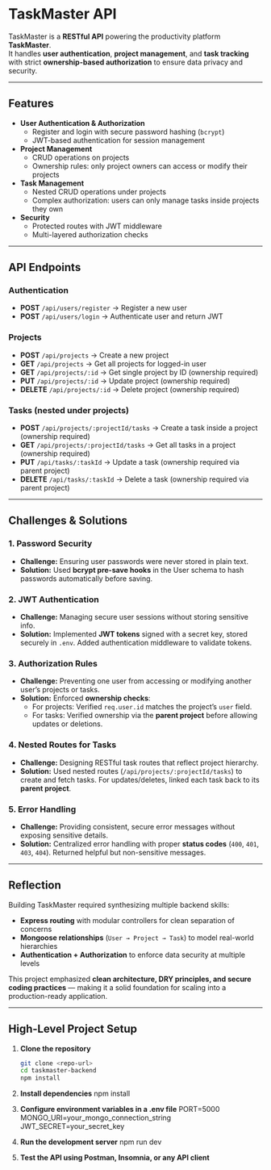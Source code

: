 # TaskMaster API  

TaskMaster is a **RESTful API** powering the productivity platform **TaskMaster**.  
It handles **user authentication**, **project management**, and **task tracking** with strict **ownership-based authorization** to ensure data privacy and security.  

---

## Features  

- **User Authentication & Authorization**
  - Register and login with secure password hashing (`bcrypt`)
  - JWT-based authentication for session management  
- **Project Management**
  - CRUD operations on projects
  - Ownership rules: only project owners can access or modify their projects  
- **Task Management**
  - Nested CRUD operations under projects
  - Complex authorization: users can only manage tasks inside projects they own  
- **Security**
  - Protected routes with JWT middleware
  - Multi-layered authorization checks  

---

## API Endpoints  

### Authentication  
- **POST** `/api/users/register` → Register a new user  
- **POST** `/api/users/login` → Authenticate user and return JWT  

### Projects  
- **POST** `/api/projects` → Create a new project  
- **GET** `/api/projects` → Get all projects for logged-in user  
- **GET** `/api/projects/:id` → Get single project by ID (ownership required)  
- **PUT** `/api/projects/:id` → Update project (ownership required)  
- **DELETE** `/api/projects/:id` → Delete project (ownership required)  

### Tasks (nested under projects)  
- **POST** `/api/projects/:projectId/tasks` → Create a task inside a project (ownership required)  
- **GET** `/api/projects/:projectId/tasks` → Get all tasks in a project (ownership required)  
- **PUT** `/api/tasks/:taskId` → Update a task (ownership required via parent project)  
- **DELETE** `/api/tasks/:taskId` → Delete a task (ownership required via parent project)  

---

## Challenges & Solutions  

### 1. **Password Security**
- **Challenge:** Ensuring user passwords were never stored in plain text.  
- **Solution:** Used **bcrypt pre-save hooks** in the User schema to hash passwords automatically before saving.  

### 2. **JWT Authentication**
- **Challenge:** Managing secure user sessions without storing sensitive info.  
- **Solution:** Implemented **JWT tokens** signed with a secret key, stored securely in `.env`. Added authentication middleware to validate tokens.  

### 3. **Authorization Rules**
- **Challenge:** Preventing one user from accessing or modifying another user’s projects or tasks.  
- **Solution:** Enforced **ownership checks**:
  - For projects: Verified `req.user.id` matches the project’s `user` field.  
  - For tasks: Verified ownership via the **parent project** before allowing updates or deletions.  

### 4. **Nested Routes for Tasks**
- **Challenge:** Designing RESTful task routes that reflect project hierarchy.  
- **Solution:** Used nested routes (`/api/projects/:projectId/tasks`) to create and fetch tasks. For updates/deletes, linked each task back to its **parent project**.  

### 5. **Error Handling**
- **Challenge:** Providing consistent, secure error messages without exposing sensitive details.  
- **Solution:** Centralized error handling with proper **status codes** (`400`, `401`, `403`, `404`). Returned helpful but non-sensitive messages.  

---

## Reflection  

Building TaskMaster required synthesizing multiple backend skills:
- **Express routing** with modular controllers for clean separation of concerns  
- **Mongoose relationships** (`User → Project → Task`) to model real-world hierarchies  
- **Authentication + Authorization** to enforce data security at multiple levels  

This project emphasized **clean architecture, DRY principles, and secure coding practices** — making it a solid foundation for scaling into a production-ready application.  

---

## High-Level Project Setup  

1. **Clone the repository**  
   ```bash
   git clone <repo-url>
   cd taskmaster-backend
   npm install

2. **Install dependencies**
   npm install

3. **Configure environment variables in a .env file**
   PORT=5000
   MONGO_URI=your_mongo_connection_string
   JWT_SECRET=your_secret_key

4. **Run the development server**
   npm run dev

5. **Test the API using Postman, Insomnia, or any API client**